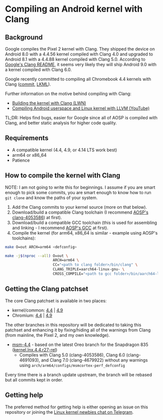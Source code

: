 # Compiling an Android kernel with Clang


## Background

Google compiles the Pixel 2 kernel with Clang. They shipped the device on Android 8.0 with a 4.4.56 kernel compiled with Clang 4.0 and upgraded to Android 8.1 with a 4.4.88 kernel compiled with Clang 5.0. According to [Google's Clang README](https://android.googlesource.com/platform/prebuilts/clang/host/linux-x86/#llvm-users), it seems very likely they will ship Android 9.0 with a kernel compiled with Clang 6.0.

Google recently committed to compiling all Chromebook 4.4 kernels with Clang ([commit](https://chromium-review.googlesource.com/809774), [LKML](https://lkml.org/lkml/2018/4/3/567)).

Further information on the motive behind compiling with Clang:

* [Building the kernel with Clang (LWN)](https://lwn.net/Articles/734071/)
* [Compiling Android userspace and Linux kernel with LLVM (YouTube)](https://www.youtube.com/watch?v=6l4DtR5exwo)

TL;DR: Helps find bugs, easier for Google since all of AOSP is compiled with Clang, and better static analysis for higher code quality.


## Requirements

* A compatible kernel (4.4, 4.9, or 4.14 LTS work best)
* arm64 or x86_64
* Patience


## How to compile the kernel with Clang

NOTE: I am not going to write this for beginnings. I assume if you are smart enough to pick some commits, you are smart enough to know how to run `git clone` and know the paths of your system.

1. Add the Clang commits to your kernel source (more on that below).
2. Download/build a compatible Clang toolchain (I recommend [AOSP's clang-4053586](https://android.googlesource.com/platform/prebuilts/clang/host/linux-x86/)) at first).
3. Download/build a compatible GCC toolchain (this is used for assembling and linking - I recommend [AOSP's GCC](https://android.googlesource.com/platform/prebuilts/gcc/linux-x86/aarch64/aarch64-linux-android-4.9/) at first).
4. Compile the kernel (for arm64, x86_64 is similar - example using AOSP's toolchains):
```bash
make O=out ARCH=arm64 <defconfig>

make -j$(nproc --all) O=out \
                      ARCH=arm64 \
                      CC="<path to clang folder>/bin/clang" \
                      CLANG_TRIPLE=aarch64-linux-gnu- \
                      CROSS_COMPILE="<path to gcc folder>/bin/aarch64-linux-android-"
```


## Getting the Clang patchset

The core Clang patchset is available in two places:

* kernel/common: [4.4](https://android.googlesource.com/kernel/common/+log/f0907aa15ed9f9c7541bb244ed3f52c376ced19c) | [4.9](https://android.googlesource.com/kernel/common/+log/5d15d2e00da4bcb0bcc5e6d27dc18fe1646214f1)
* Chromium: [4.4](https://chromium.googlesource.com/chromiumos/third_party/kernel/+log/sandbox/mka/llvm/v4.4) | [4.9](https://chromium.googlesource.com/chromiumos/third_party/kernel/+log/sandbox/mka/llvm/v4.9)

The other branches in this repository will be dedicated to taking this patchset and enhancing it by fixing/hiding all of the warnings from Clang (from mainline, the Pixel 2, and my own knowledge).

* [msm-4.4](https://github.com/nathanchance/android-kernel-clang/tree/msm-4.4) - based on the latest Oreo branch for the Snapdragon 835 ([kernel.lnx.4.4.r27-rel](https://source.codeaurora.org/quic/la/kernel/msm-4.4/log?h=kernel.lnx.4.4.r27-rel))
    * Compiles with Clang 5.0 (clang-4053586), Clang 6.0 (clang-4691093), and Clang 7.0 (clang-4679922) without any warnings using `arch/arm64/configs/msmcortex-perf_defconfig`

Every time there is a branch update upstream, the branch will be rebased but all commits kept in order.


## Getting help

The preferred method for getting help is either opening an issue on this repository or joining the [Linux kernel newbies chat on Telegram](https://t.me/LinuxKernelNewbies).
